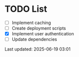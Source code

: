 # TODO List

- [ ] Implement caching
- [ ] Create deployment scripts
- [x] Implement user authentication
- [ ] Update dependencies

Last updated: 2025-06-19 03:01
